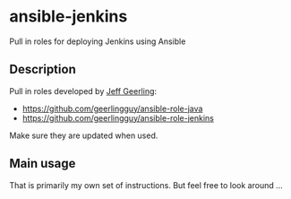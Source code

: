 # ansible-jenkins
Pull in roles for deploying Jenkins using Ansible

## Description
Pull in roles developed by [Jeff Geerling](https://www.jeffgeerling.com/):

* https://github.com/geerlingguy/ansible-role-java
* https://github.com/geerlingguy/ansible-role-jenkins

Make sure they are updated when used.

## Main usage

That is primarily my own set of instructions. But feel free to look around ...
